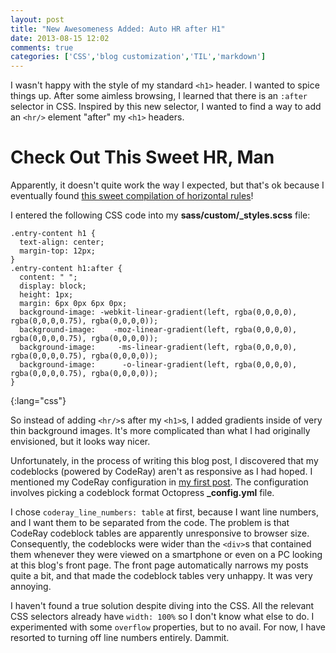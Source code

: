 ```yaml
---
layout: post
title: "New Awesomeness Added: Auto HR after H1"
date: 2013-08-15 12:02
comments: true
categories: ['CSS','blog customization','TIL','markdown']
---
```


I wasn't happy with the style of my standard `<h1>` header. I wanted to spice things up. After some aimless browsing, I learned that there is an `:after` selector in CSS. Inspired by this new selector, I wanted to find a way to add an `<hr/>` element "after" my `<h1>` headers. 

# Check Out This Sweet HR, Man

Apparently, it doesn't quite work the way I expected, but that's ok because I eventually found [this sweet compilation of horizontal rules](http://css-tricks.com/examples/hrs/)!

I entered the following CSS code into my **sass/custom/\_styles.scss** file:

~~~
.entry-content h1 {
  text-align: center;
  margin-top: 12px;
}
.entry-content h1:after {
  content: " ";
  display: block;
  height: 1px;
  margin: 6px 0px 6px 0px;
  background-image: -webkit-linear-gradient(left, rgba(0,0,0,0), rgba(0,0,0,0.75), rgba(0,0,0,0)); 
  background-image:    -moz-linear-gradient(left, rgba(0,0,0,0), rgba(0,0,0,0.75), rgba(0,0,0,0)); 
  background-image:     -ms-linear-gradient(left, rgba(0,0,0,0), rgba(0,0,0,0.75), rgba(0,0,0,0)); 
  background-image:      -o-linear-gradient(left, rgba(0,0,0,0), rgba(0,0,0,0.75), rgba(0,0,0,0)); 
}
~~~
{:lang="css"}

So instead of adding `<hr/>`s after my `<h1>`s, I added gradients inside of very thin background images. It's more complicated than what I had originally envisioned, but it looks way nicer.

Unfortunately, in the process of writing this blog post, I discovered that my codeblocks (powered by CodeRay) aren't as responsive as I had hoped. I mentioned my CodeRay configuration in [my first post](/blog/2013/08/02/ready-set-octopress/#update-aug-10-2013). The configuration involves picking a codeblock format Octopress **\_config.yml** file.

I chose `coderay_line_numbers: table` at first, because I want line numbers, and I want them to be separated from the code. The problem is that CodeRay codeblock tables are apparently unresponsive to browser size. Consequently, the codeblocks were wider than the `<div>`s that contained them whenever they were viewed on a smartphone or even on a PC looking at this blog's front page. The front page automatically narrows my posts quite a bit, and that made the codeblock tables very unhappy. It was very annoying.

I haven't found a true solution despite diving into the CSS. All the relevant CSS selectors already have `width: 100%` so I don't know what else to do. I experimented with some `overflow` properties, but to no avail. For now, I have resorted to turning off line numbers entirely. Dammit.